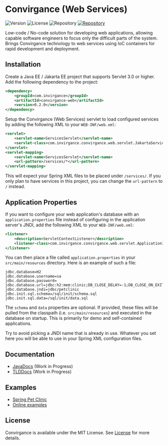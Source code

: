 # Convirgance (Web Services)

![Version](https://img.shields.io/badge/Version-pre&dash;release-blue) ![License](https://img.shields.io/badge/License-MIT-green) ![Repository](https://img.shields.io/badge/Platform-Java-gold) <a href="https://central.sonatype.com/artifact/com.invirgance/convirgance-web">![Repository](https://img.shields.io/badge/Repository-Maven_Central-red)</a>

Low-code / No-code solution for developing web applications, allowing capable software engineers to focus only the difficult parts of the system. Brings Convirgance technology to web services using IoC containers for rapid development and deployment.

## Installation

Create a Java EE / Jakarta EE project that supports Servlet 3.0 or higher. Add the following dependency to the project:

```xml
<dependency>
    <groupId>com.invirgance</groupId>
    <artifactId>convirgance-web</artifactId>
    <version>0.2.0</version>
</dependency>
```

Setup the Convirgance (Web Services) servlet to load configured services by adding the following XML to your ```WEB-INF/web.xml```:

```xml
<servlet>
    <servlet-name>ServicesServlet</servlet-name>
    <servlet-class>com.invirgance.convirgance.web.servlet.JakartaServicesServlet</servlet-class>
</servlet>
<servlet-mapping>
    <servlet-name>ServicesServlet</servlet-name>
    <url-pattern>/services/*</url-pattern>
</servlet-mapping>
```

This will expect your Spring XML files to be placed under ```/services/```. If you only plan to have services in this project, you can change the ```url-pattern``` to ```/``` instead.

## Application Properties

If you want to configure your web application's database with an ```application.properties``` file instead of configuring in the application server's JNDI, add the following XML to your ```WEB-INF/web.xml```:

```xml
<listener>
    <description>ServletContextListener</description>
    <listener-class>com.invirgance.convirgance.web.servlet.ApplicationInitializer</listener-class>
</listener>
```

You can then place a file called ```application.properties``` in your ```src/main/resources``` directory. Here is an example of such a file:

```properties
jdbc.database=H2
jdbc.database.username=sa
jdbc.database.password=
jdbc.database.url=jdbc:h2:mem:clinic;DB_CLOSE_DELAY=-1;DB_CLOSE_ON_EXIT=false
jdbc.database.jndi=jdbc/petclinic
jdbc.init.sql.schema=/sql/init/schema.sql
jdbc.init.sql.data=/sql/init/data.sql
```

The ```schema``` and ```data``` properties are optional. If provided, these files will be pulled from the classpath (i.e. ```src/main/resources```) and executed in the database on startup. This is primarily for demo and self-contained applications.

Try to avoid picking a JNDI name that is already in use. Whatever you set here you will be able to use in your Spring XML configuration files.


## Documentation

- [JavaDocs](https://docs.invirgance.com/javadocs/convirgance-web/) (Work in Progress)
- [TLDDocs](https://docs.invirgance.com/tlddocs/convirgance-web/) (Work in Progress)


## Examples

- [Spring Pet Clinic](https://github.com/InvirganceExampleCode/ConvirgancePetClinic/)
- [Online examples](https://examples.convirgance.com)

## License

Convirgance is available under the MIT License. See [License](LICENSE.md) for more details.

